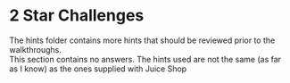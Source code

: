 # 2 Star Challenges
The hints folder contains more hints that should be reviewed prior to the walkthroughs. </br>
This section contains no answers. The hints used are not the same (as far as I know) as the ones supplied with Juice Shop
